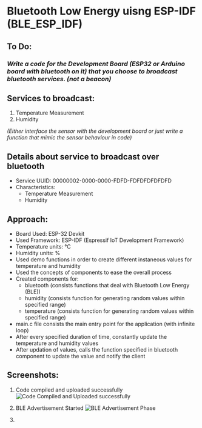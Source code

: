 # Bluetooth Low Energy uisng ESP-IDF (BLE_ESP_IDF)

## To Do: 
### ***Write a code for the Development Board (ESP32 or Arduino board with bluetooth on it) that you choose to broadcast bluetooth services. (not a beacon)***

## Services to broadcast:
1. Temperature Measurement
2. Humidity

_(Either interface the sensor with the development board or just write a function that mimic the sensor behaviour in code)_

## Details about service to broadcast over bluetooth
  - Service UUID: 00000002-0000-0000-FDFD-FDFDFDFDFDFD
  - Characteristics:
     - Temperature Measurement
     - Humidity

## Approach:
  - Board Used: ESP-32 Devkit
  - Used Framework: ESP-IDF (Espressif IoT Development Framework)
  - Temperature units: °C
  - Humidity units: %
  - Used demo functions in order to create different instaneous values for temperature and humidity
  - Used the concepts of components to ease the overall process
  - Created components for:
    - bluetooth (consists functions that deal with Bluetooth Low Energy (BLE))
    - humidity (consists function for generating random values within specified range)
    - temperature (consists function for generating random values within specified range)
  - main.c file consists the main entry point for the application (with infinite loop)
  - After every specified duration of time, constantly update the temperature and humidity values
  - After updation of values, calls the function specified in bluetooth component to update the value and notify the client  

## Screenshots:
1. Code compiled and uploaded successfully
![Code Compiled and Uploaded successfully](https://github.com/user-attachments/assets/8a8cccaa-d5ec-45ea-a8ec-2e5005f6ed61)

2. BLE Advertisement Started
![BLE Advertisement Phase](https://github.com/user-attachments/assets/c82f458c-9e12-4310-8175-169ad77e98b3)

3.  
